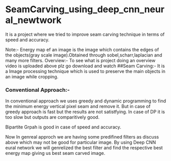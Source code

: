 # SeamCarving_using_deep_cnn_neural_newtwork
  It is a project where we tried to improve seam carving technique in terms of speed and accuracy.

Note:- Energy map ef an image is the image which contains the edges of the objects(gray scale image).Obtained through sobel,scharr,laplacian and many more filters.
Overview:- To see what is project doing an overview video is uploaded above plz go download and watch
##Seam Carving:-
    It is a Image processing technique which is used to preserve the main objects in an image while cropping.
    
### Conventional Approach:-
  In conventional approach we uses greedy and dynamic programming to find the minimum energy vertical pixel seam and remove it.
  But in case of greedy approach is fast but the results are not satistfying.
  In case of DP it is too slow but outputs are comparitively good.
  
Bipartite Grpah is good in case of speed and accuracy.

Now In genreal approch we are having some predifined filters as discuss above which may not be good for particular image.
By using Deep CNN eural network we will genrelized the best filter and find the respective best energy map giving us best seam carved image. 

